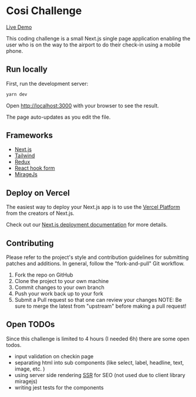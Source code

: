 # Cosi Challenge

[Live Demo](https://cosi-challenge.vercel.app/)

This coding challenge is a small Next.js single page application enabling the user who is on the way to the airport to do their check-in using a mobile phone.

## Run locally

First, run the development server:

``` bash
yarn dev
```

Open [http://localhost:3000](http://localhost:3000) with your browser to see the result.

The page auto-updates as you edit the file.

## Frameworks

* [Next.js](https://nextjs.org/)
* [Tailwind](https://tailwindcss.com/)
* [Redux](https://redux.js.org/)
* [React hook form](https://react-hook-form.com/)
* [MirageJs](https://miragejs.com/)

## Deploy on Vercel

The easiest way to deploy your Next.js app is to use the [Vercel Platform](https://vercel.com/import?utm_medium=default-template&filter=next.js&utm_source=create-next-app&utm_campaign=create-next-app-readme) from the creators of Next.js.

Check out our [Next.js deployment documentation](https://nextjs.org/docs/deployment) for more details.

## Contributing

Please refer to the project's style and contribution guidelines for submitting patches and additions. In general, follow the "fork-and-pull" Git workflow.

1. Fork the repo on GitHub
2. Clone the project to your own machine
3. Commit changes to your own branch
4. Push your work back up to your fork
5. Submit a Pull request so that one can review your changes
NOTE: Be sure to merge the latest from "upstream" before making a pull request!

## Open TODOs

Since this challenge is limited to 4 hours (I needed 6h) there are some open todos.

- input validation on checkin page
- separating html into sub components (like select, label, headline, text, image, etc. )
- using server side rendering [SSR](https://nextjs.org/docs/api-reference/data-fetching/getInitialProps) for SEO (not used due to client library miragejs)
- writing jest tests for the components
